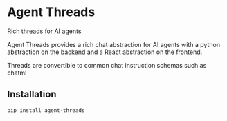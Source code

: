 # Agent Threads

Rich threads for AI agents

Agent Threads provides a rich chat abstraction for AI agents with a python abstraction on the backend and a React abstraction on the frontend.

Threads are convertible to common chat instruction schemas such as chatml

## Installation

```
pip install agent-threads
```
